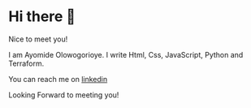 # Hi there 👋

Nice to meet you!

I am Ayomide Olowogorioye. I write Html, Css, JavaScript, Python and Terraform.

You can reach me on <a href="https://www.linkedin.com/in/ayomideolowo/">linkedin</a>

Looking Forward to meeting you!
